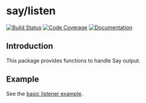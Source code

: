 # say/listen
[![Build Status](https://travis-ci.org/go-say/say.svg?branch=v0)](https://travis-ci.org/go-say/say)
[![Code Coverage](http://gocover.io/_badge/gopkg.in/say.v0/listen)](http://gocover.io/gopkg.in/say.v0/listen)
[![Documentation](https://godoc.org/gopkg.in/say.v0/listen?status.svg)](https://godoc.org/gopkg.in/say.v0/listen)


## Introduction

This package provides functions to handle Say output.


## Example

See the [basic listener example](https://github.com/go-say/say/blob/v0/listeners/base/base.go).
